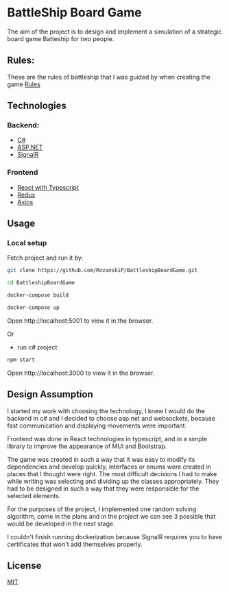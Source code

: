 # BattleShip Board Game

The aim of the project is to design and implement a simulation of a strategic board game Batteship for two people.

## Rules:

These are the rules of battleship that I was guided by when creating the game
[Rules](<https://www.hasbro.com/common/instruct/BattleShip_(2002).PDF>)

## Technologies
### Backend:
- [C#](https://docs.microsoft.com/en-us/dotnet/csharp/)
- [ASP.NET](https://dotnet.microsoft.com/en-us/apps/aspnet)
- [SignalR](https://docs.microsoft.com/en-us/aspnet/signalr/)
### Frontend
- [React with Typescript](https://github.com/facebook/react)
- [Redux](https://github.com/reduxjs/redux)
- [Axios](https://github.com/axios/axios)

## Usage

### Local setup

Fetch project and run it by:

```bash
git clone https://github.com/RozanskiP/BattleshipBoardGame.git

cd BattleshipBoardGame

docker-compose build

docker-compose up
```
Open http://localhost:5001 to view it in the browser.

Or

- run c# project 

```bash
npm start
```

Open http://localhost:3000 to view it in the browser.

## Design Assumption
I started my work with choosing the technology, I knew I would do the backend in c# and I decided to choose asp.net and websockets, because fast communication and displaying movements were important.

Frontend was done in React technologies in typescript, and in a simple library to improve the appearance of MUI and Bootstrap.

The game was created in such a way that it was easy to modify its dependencies and develop quickly, interfaces or enums were created in places that I thought were right.
The most difficult decisions I had to make while writing was selecting and dividing up the classes appropriately. They had to be designed in such a way that they were responsible for the selected elements.

For the purposes of the project, I implemented one random solving algorithm, come in the plans and in the project we can see 3 possible that would be developed in the next stage.

I couldn't finish running dockerization because SignalR requires you to have certificates that won't add themselves properly.

## License

[MIT](https://choosealicense.com/licenses/mit/)
